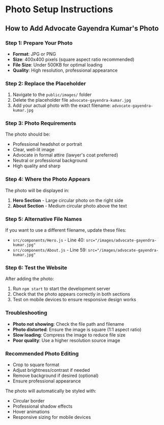 # Photo Setup Instructions

## How to Add Advocate Gayendra Kumar's Photo

### Step 1: Prepare Your Photo
- **Format**: JPG or PNG
- **Size**: 400x400 pixels (square aspect ratio recommended)
- **File Size**: Under 500KB for optimal loading
- **Quality**: High resolution, professional appearance

### Step 2: Replace the Placeholder
1. Navigate to the `public/images/` folder
2. Delete the placeholder file `advocate-gayendra-kumar.jpg`
3. Add your actual photo with the exact filename: `advocate-gayendra-kumar.jpg`

### Step 3: Photo Requirements
The photo should be:
- Professional headshot or portrait
- Clear, well-lit image
- Advocate in formal attire (lawyer's coat preferred)
- Neutral or professional background
- High quality and sharp

### Step 4: Where the Photo Appears
The photo will be displayed in:
1. **Hero Section** - Large circular photo on the right side
2. **About Section** - Medium circular photo above the text

### Step 5: Alternative File Names
If you want to use a different filename, update these files:
- `src/components/Hero.js` - Line 40: `src="/images/advocate-gayendra-kumar.jpg"`
- `src/components/About.js` - Line 59: `src="/images/advocate-gayendra-kumar.jpg"`

### Step 6: Test the Website
After adding the photo:
1. Run `npm start` to start the development server
2. Check that the photo appears correctly in both sections
3. Test on mobile devices to ensure responsive design works

### Troubleshooting
- **Photo not showing**: Check the file path and filename
- **Photo distorted**: Ensure the image is square (1:1 aspect ratio)
- **Slow loading**: Compress the image to reduce file size
- **Poor quality**: Use a higher resolution source image

### Recommended Photo Editing
- Crop to square format
- Adjust brightness/contrast if needed
- Remove background if desired (optional)
- Ensure professional appearance

The photo will automatically be styled with:
- Circular border
- Professional shadow effects
- Hover animations
- Responsive sizing for mobile devices
